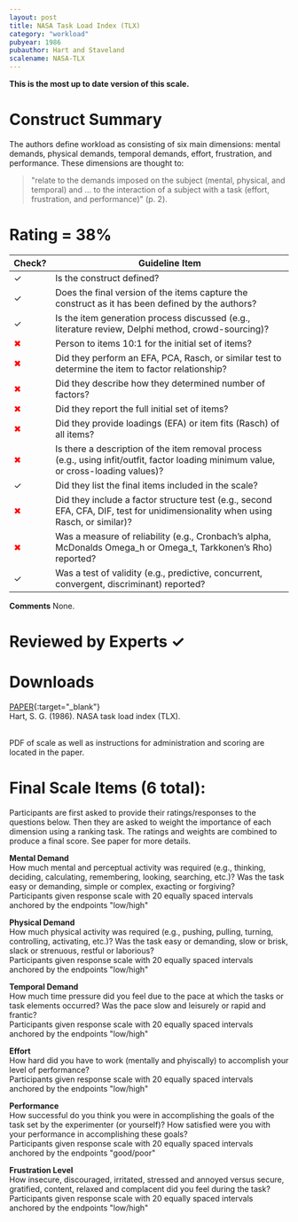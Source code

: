 ```yaml
---
layout: post
title: NASA Task Load Index (TLX)
category: "workload"
pubyear: 1986
pubauthor: Hart and Staveland
scalename: NASA-TLX
---
```


**This is the most up to date version of this scale.**

# Construct Summary

The authors define workload as consisting of six main dimensions: mental demands, physical demands, temporal demands, effort, frustration, and performance. These dimensions are thought to:

>"relate to the demands imposed on the subject (mental, physical, and temporal) and ... to the interaction of a subject with a task (effort, frustration, and performance)" (p. 2).


# Rating = 38% 

<table>
  <thead>
    <tr>
      <th>Check?</th>
      <th>Guideline Item</th>
    </tr>
  </thead>
  <tbody>
    <tr>
      <td>&#10003;</td>
      <td>Is the construct defined?</td>
    </tr>
    <tr>
      <td>&#10003;</td>
      <td>Does the final version of the items capture the construct as it has been defined by the authors?</td>
    </tr>
    <tr>
      <td>&#10003;</td>
      <td>Is the item generation process discussed (e.g., literature review, Delphi method, crowd-sourcing)?</td>
    </tr>
    <tr>
      <td style="color: red;">&#10006;</td>
      <td>Person to items 10:1 for the initial set of items?</td>
    </tr>
    <tr>
      <td style="color: red;">&#10006;</td>
      <td>Did they perform an EFA, PCA, Rasch, or similar test to determine the item to factor relationship?</td>
    </tr>
    <tr>
      <td style="color: red;">&#10006;</td>
      <td>Did they describe how they determined number of factors?</td>
    </tr>
    <tr>
      <td style="color: red;">&#10006;</td>
      <td>Did they report the full initial set of items?</td>
    </tr>
    <tr>
      <td style="color: red;">&#10006;</td>
      <td>Did they provide loadings (EFA) or item fits (Rasch) of all items?</td>
    </tr>
    <tr>
      <td style="color: red;">&#10006;</td>
      <td>Is there a description of the item removal process (e.g., using infit/outfit, factor loading minimum value, or cross-loading values)?</td>
    </tr>
    <tr>
      <td>&#10003;</td>
      <td>Did they list the final items included in the scale?</td>
    </tr>
    <tr>
      <td style="color: red;">&#10006;</td>
      <td>Did they include a factor structure test (e.g., second EFA, CFA, DIF, test for unidimensionality when using Rasch, or similar)?</td>
    </tr>
    <tr>
      <td style="color: red;">&#10006;</td>
      <td>Was a measure of reliability (e.g., Cronbach’s alpha, McDonalds Omega_h or Omega_t, Tarkkonen’s Rho) reported?</td>
    </tr>
    <tr>
      <td>&#10003;</td>
      <td>Was a test of validity (e.g., predictive, concurrent, convergent, discriminant) reported?</td>
    </tr>
  </tbody>
</table>

**Comments**
None.

# Reviewed by Experts &#10003;


# Downloads
[PAPER](https://ntrs.nasa.gov/citations/20000021487){:target="_blank"}
<br>Hart, S. G. (1986). NASA task load index (TLX).

<br>PDF of scale as well as instructions for administration and scoring are located in the paper.

# Final Scale Items (6 total):

Participants are first asked to provide their ratings/responses to the questions below. Then they are asked to weight the importance of each dimension using a ranking task. The ratings and weights are combined to produce a final score. See paper for more details.

**Mental Demand**
<br>How much mental and perceptual activity was required (e.g., thinking, deciding, calculating, remembering, looking, searching, etc.)? Was the task easy or demanding, simple or complex, exacting or forgiving?
<br>Participants given response scale with 20 equally spaced intervals anchored by the endpoints "low/high"

**Physical Demand**
<br>How much physical activity was required (e.g., pushing, pulling, turning, controlling, activating, etc.)? Was the task easy or demanding, slow or brisk, slack or strenuous, restful or laborious?
<br>Participants given response scale with 20 equally spaced intervals anchored by the endpoints "low/high"

**Temporal Demand**
<br>How much time pressure did you feel due to the pace at which the tasks or task elements occurred? Was the pace slow and leisurely or rapid and frantic?
<br>Participants given response scale with 20 equally spaced intervals anchored by the endpoints "low/high"

**Effort**
<br>How hard did you have to work (mentally and phyiscally) to accomplish your level of performance?
<br>Participants given response scale with 20 equally spaced intervals anchored by the endpoints "low/high"

**Performance**
<br>How successful do you think you were in accomplishing the goals of the task set by the experimenter (or yourself)? How satisfied were you with your performance in accomplishing these goals?
<br>Participants given response scale with 20 equally spaced intervals anchored by the endpoints "good/poor"

**Frustration Level**
<br>How insecure, discouraged, irritated, stressed and annoyed versus secure, gratified, content, relaxed and complacent did you feel during the task?
<br>Participants given response scale with 20 equally spaced intervals anchored by the endpoints "low/high"








